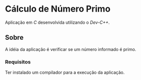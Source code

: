 # Cálculo de Número Primo

Aplicação em *C* desenvolvida utilizando o *Dev-C++*.

## Sobre

A idéia da aplicação é verificar se um número informado é primo.

### Requisitos

Ter instalado um compilador para a execução da aplicação.